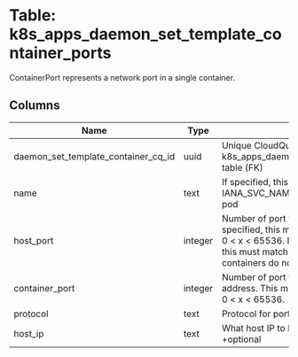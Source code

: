 
# Table: k8s_apps_daemon_set_template_container_ports
ContainerPort represents a network port in a single container.
## Columns
| Name        | Type           | Description  |
| ------------- | ------------- | -----  |
|daemon_set_template_container_cq_id|uuid|Unique CloudQuery ID of k8s_apps_daemon_set_template_containers table (FK)|
|name|text|If specified, this must be an IANA_SVC_NAME and unique within the pod|
|host_port|integer|Number of port to expose on the host. If specified, this must be a valid port number, 0 < x < 65536. If HostNetwork is specified, this must match ContainerPort. Most containers do not need this. +optional|
|container_port|integer|Number of port to expose on the pod's IP address. This must be a valid port number, 0 < x < 65536.|
|protocol|text|Protocol for port|
|host_ip|text|What host IP to bind the external port to. +optional|
